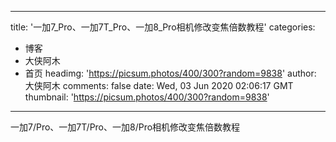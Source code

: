 
---
title: '一加7_Pro、一加7T_Pro、一加8_Pro相机修改变焦倍数教程'
categories: 
 - 博客
 - 大侠阿木
 - 首页
headimg: 'https://picsum.photos/400/300?random=9838'
author: 大侠阿木
comments: false
date: Wed, 03 Jun 2020 02:06:17 GMT
thumbnail: 'https://picsum.photos/400/300?random=9838'
---

<div>   
一加7/Pro、一加7T/Pro、一加8/Pro相机修改变焦倍数教程  
</div>
            
